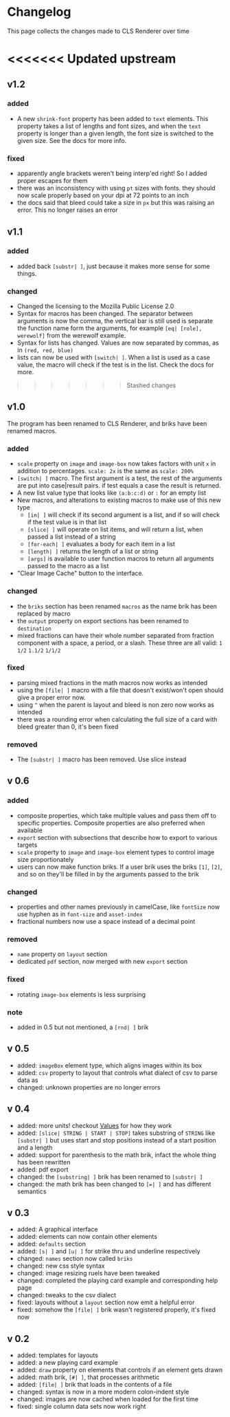 # Changelog
This page collects the changes made to CLS Renderer over time

<<<<<<< Updated upstream
=======
## v1.2

### added
 - A new `shrink-font` property has been added to `text` elements. This property takes a list of lengths and font sizes, and when the `text` property is longer than a given length, the font size is switched to the given size. See the docs for more info.

### fixed
 - apparently angle brackets weren't being interp'ed right! So I added proper escapes for them
 - there was an inconsistency with using `pt` sizes with fonts. they should now scale properly based on your dpi at 72 points to an inch
 - the docs said that bleed could take a size in `px` but this was raising an error. This no longer raises an error

## v1.1

### added
 - added back `[substr| ]`, just because it makes more sense for some things.

### changed
 - Changed the licensing to the Mozilla Public License 2.0
 - Syntax for macros has been changed. The separator between arguments is now the comma, the vertical bar is still used is separate the function name form the arguments, for example `[eq| [role], werewolf]` from the werewolf example.
 - Syntax for lists has changed. Values are now separated by commas, as in `(red, red, blue)`
 - lists can now be used with `[switch| ]`. When a list is used as a case value, the macro will check if the test is in the list. Check the docs for more.

>>>>>>> Stashed changes
## v1.0
The program has been renamed to CLS Renderer, and briks have been renamed macros.

### added
 - `scale` property on `image` and `image-box` now takes factors with unit `x` in addition to percentages. `scale: 2x` is the same as `scale: 200%`
 - `[switch| ]` macro. The first argument is a test, the rest of the arguments are put into case|result pairs. if test equals a case the result is returned.
 - A new list value type that looks like `(a:b:c:d)` or `:` for an empty list
 - New macros, and alterations to existing macros to make use of this new type
     - `[in| ]` will check if its second argument is a list, and if so will check if the test value is in that list
     - `[slice| ]` will operate on list items, and will return a list, when passed a list instead of a string
     - `[for-each| ]` evaluates a body for each item in a list
     - `[length| ]` returns the length of a list or string
     - `[args]` is available to user function macros to return all arguments passed to the macro as a list
 - "Clear Image Cache" button to the interface.
### changed
 - the `briks` section has been renamed `macros` as the name brik has been replaced by macro
 - the `output` property on export sections has been renamed to `destination`
 - mixed fractions can have their whole number separated from fraction component with a space, a period, or a slash. These three are all valid: `1 1/2` `1.1/2` `1/1/2`
### fixed
 - parsing mixed fractions in the math macros now works as intended
 - using the `[file| ]` macro with a file that doesn't exist/won't open should give a proper error now.
 - using `^` when the parent is layout and bleed is non zero now works as intended
 - there was a rounding error when calculating the full size of a card with bleed greater than 0, it's been fixed

### removed
 - The `[substr| ]` macro has been removed. Use slice instead

## v 0.6
### added
 - composite properties, which take multiple values and pass them off to specific properties. Composite properties are also preferred when available
 - `export` section with subsections that describe how to export to various targets
 - `scale` property to `image` and `image-box` element types to control image size proportionately
 - users can now make function briks. If a user brik uses the briks `[1]`, `[2]`, and so on they'll be filled in by the arguments passed to the brik
### changed
 - properties and other names previously in camelCase, like `fontSize` now use hyphen as in `font-size` and `asset-index`
 - fractional numbers now use a space instead of a decimal point
### removed
 - `name` property on `layout` section
 - dedicated `pdf` section, now merged with new `export` section
### fixed
 - rotating `image-box` elements is less surprising

### note
 - added in 0.5 but not mentioned, a `[rnd| ]` brik


## v 0.5
 - added: `imageBox` element type, which aligns images within its box
 - added: `csv` property to layout that controls what dialect of csv to parse data as
 - changed: unknown properties are no longer errors

## v 0.4
 - added: more units! checkout [Values](../Values/) for how they work
 - added: `[slice| STRING | START | STOP]` takes substring of `STRING` like `[substr| ]` but uses start and stop positions instead of a start position and a length
 - added: support for parenthesis to the math brik, infact the whole thing has been rewritten
 - added: pdf export
 - changed: the `[substring| ]` brik has been renamed to `[substr| ]`
 - changed: the math brik has been changed to `[=| ]` and has different semantics

## v 0.3
 - added: A graphical interface
 - added: elements can now contain other elements
 - added: `defaults` section
 - added: `[s| ]` and `[u| ]` for strike thru and underline respectively
 - changed: `names` section now called `briks`
 - changed: new css style syntax
 - changed: image resizing ruels have been tweaked
 - changed: completed the playing card example and corresponding help page
 - changed: tweaks to the csv dialect
 - fixed: layouts without a `layout` section now emit a helpful error
 - fixed: somehow the `[file| ]` brik wasn't registered properly, it's fixed now

## v 0.2
 - added: templates for layouts
 - added: a new playing card example
 - added: `draw` property on elements that controls if an element gets drawn
 - added: math brik, `[#| ]`, that processes arithmetic
 - added: `[file| ]` brik that loads in the contents of a file
 - changed: syntax is now in a more modern colon-indent style
 - changed: images are now cached when loaded for the first time
 - fixed: single column data sets now work right